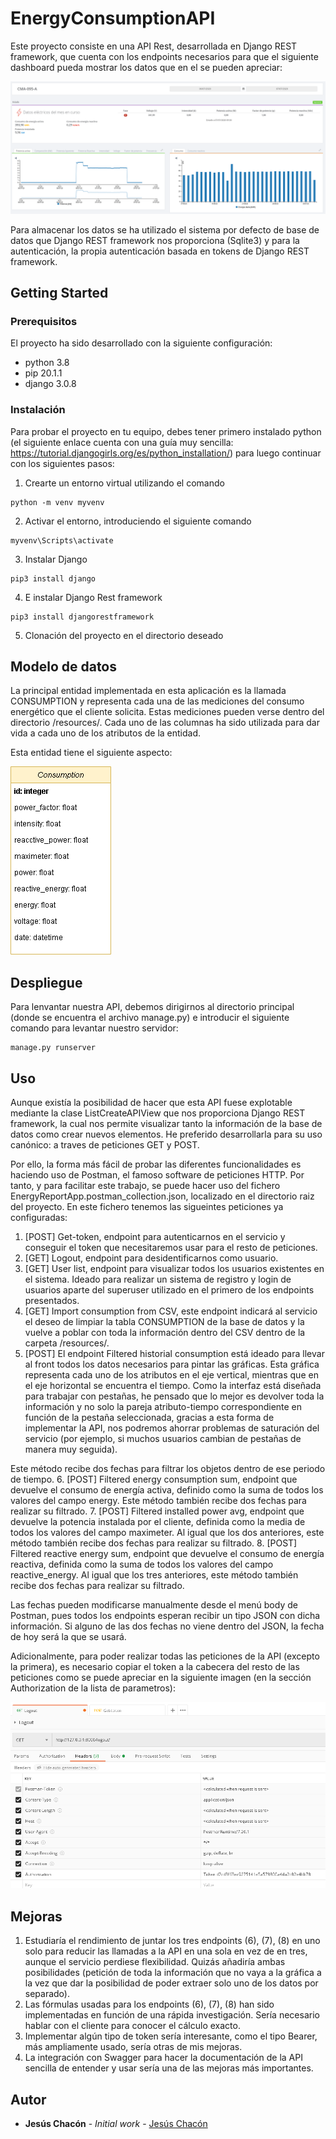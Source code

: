 # EnergyConsumptionAPI

Este proyecto consiste en una API Rest, desarrollada en Django REST framework, que cuenta con los endpoints necesarios para que el siguiente dashboard pueda mostrar los datos que en el se pueden apreciar:

![Dashboard](https://github.com/jesuschm/EnergyConsumptionAPI/blob/master/resources/dashboard.png?raw=true)

Para almacenar los datos se ha utilizado el sistema por defecto de base de datos que Django REST framework nos proporciona (Sqlite3) y para la autenticación, la propia autenticación basada en tokens de Django REST framework.

## Getting Started

### Prerequisitos

El proyecto ha sido desarrollado con la siguiente configuración:
- python 3.8
- pip 20.1.1
- django 3.0.8

### Instalación

Para probar el proyecto en tu equipo, debes tener primero instalado python (el siguiente enlace cuenta con una guía muy sencilla: https://tutorial.djangogirls.org/es/python_installation/) para luego continuar con los siguientes pasos:

1. Crearte un entorno virtual utilizando el comando 
```
python -m venv myvenv
```
2. Activar el entorno, introduciendo el siguiente comando
```
myvenv\Scripts\activate
```
3. Instalar Django
```
pip3 install django
```
4. E instalar Django Rest framework
```
pip3 install djangorestframework
```
5. Clonación del proyecto en el directorio deseado

## Modelo de datos

La principal entidad implementada en esta aplicación es la llamada CONSUMPTION y representa cada una de las mediciones del consumo energético que el cliente solicita. Estas mediciones pueden verse dentro del directorio /resources/. Cada uno de las columnas ha sido utilizada para dar vida a cada uno de los atributos de la entidad. 

Esta entidad tiene el siguiente aspecto:

![Consumption model](https://github.com/jesuschm/EnergyConsumptionAPI/blob/master/resources/Consumption_entity.png?raw=true)

## Despliegue

Para lenvantar nuestra API, debemos dirigirnos al directorio principal (donde se encuentra el archivo manage.py) e introducir el siguiente comando para levantar nuestro servidor:
```
manage.py runserver
```

## Uso

Aunque existía la posibilidad de hacer que esta API fuese explotable mediante la clase ListCreateAPIView que nos proporciona Django REST framework, la cual nos permite visualizar tanto la información de la base de datos como crear nuevos elementos. He preferido desarrollarla para su uso canónico: a traves de peticiones GET y POST.

Por ello, la forma más fácil de probar las diferentes funcionalidades es haciendo uso de Postman, el famoso software de peticiones HTTP. Por tanto, y para facilitar este trabajo, se puede hacer uso del fichero EnergyReportApp.postman_collection.json, localizado en el directorio raiz del proyecto. En este fichero tenemos las sigueintes peticiones ya configuradas:

1. [POST] Get-token, endpoint para autenticarnos en el servicio y conseguir el token que necesitaremos usar para el resto de peticiones.
2. [GET] Logout, endpoint para desidentificarnos como usuario.
3. [GET] User list, endpoint para visualizar todos los usuarios existentes en el sistema. Ideado para realizar un sistema de registro y login de usuarios aparte del superuser utilizado en el primero de los endpoints presentados.
4. [GET] Import consumption from CSV, este endpoint indicará al servicio el deseo de limpiar la tabla CONSUMPTION de la base de datos y la vuelve a poblar con toda la información dentro del CSV dentro de la carpeta /resources/.
5. [POST] El endpoint Filtered historial consumption está ideado para llevar al front todos los datos necesarios para pintar las gráficas. Esta gráfica representa cada uno de los atributos en el eje vertical, mientras que en el eje horizontal se encuentra el tiempo. Como la interfaz está diseñada para trabajar con pestañas, he pensado que lo mejor es devolver toda la información y no solo la pareja atributo-tiempo correspondiente en función de la pestaña seleccionada, gracias a esta forma de implementar la API, nos podremos ahorrar problemas de saturación del servicio (por ejemplo, si muchos usuarios cambian de pestañas de manera muy seguida).

Este método recibe dos fechas para filtrar los objetos dentro de ese periodo de tiempo.
6. [POST] Filtered energy consumption sum, endpoint que devuelve el consumo de energía activa, definido como la suma de todos los valores del campo energy.
Este método también recibe dos fechas para realizar su filtrado.
7. [POST] Filtered installed power avg, endpoint que devuelve la potencia instalada por el cliente, definida como la media de todos los valores del campo maximeter.
Al igual que los dos anteriores, este método también recibe dos fechas para realizar su filtrado.
8. [POST] Filtered reactive energy sum, endpoint que devuelve el consumo de energía reactiva, definida como la suma de todos los valores del campo reactive_energy.
Al igual que los tres anteriores, este método también recibe dos fechas para realizar su filtrado.

Las fechas pueden modificarse manualmente desde el menú body de Postman, pues todos los endpoints esperan recibir un tipo JSON con dicha información. Si alguno de las dos fechas no viene dentro del JSON, la fecha de hoy será la que se usará.

Adicionalmente, para poder realizar todas las peticiones de la API (excepto la primera), es necesario copiar el token a la cabecera del resto de las peticiones como se puede apreciar en la siguiente imagen (en la sección Authorization de la lista de parametros):

![Consumption model](https://github.com/jesuschm/EnergyConsumptionAPI/blob/master/resources/Authentication_Postman.png?raw=true)

## Mejoras
1. Estudiaría el rendimiento de juntar los tres endpoints (6), (7), (8) en uno solo para reducir las llamadas a la API en una sola en vez de en tres, aunque el servicio perdiese flexibilidad. Quizás añadiría ambas posibilidades (petición de toda la información que no vaya a la gráfica a la vez que dar la posibilidad de poder extraer solo uno de los datos por separado).
2. Las fórmulas usadas para los endpoints (6), (7), (8) han sido implementadas en función de una rápida investigación. Sería necesario hablar con el cliente para conocer el cálculo exacto.
3. Implementar algún tipo de token sería interesante, como el tipo Bearer, más ampliamente usado, sería otras de mis mejoras.
4. La integración con Swagger para hacer la documentación de la API sencilla de entender y usar sería una de las mejoras más importantes.

## Autor

* **Jesús Chacón** - *Initial work* - [Jesús Chacón](https://github.com/jesushcm)